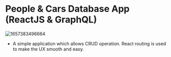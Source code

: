 # People & Cars Database App (ReactJS & GraphQL)

![1657383496664](https://github.com/IsobeHiroshi/People_cars_React_Apollo_GraphQL/assets/67725624/756be8f4-366f-4137-ae7d-505865b1f248)

- A simple application which allows CRUD operation. React routing is used to make the UX smooth and easy.
